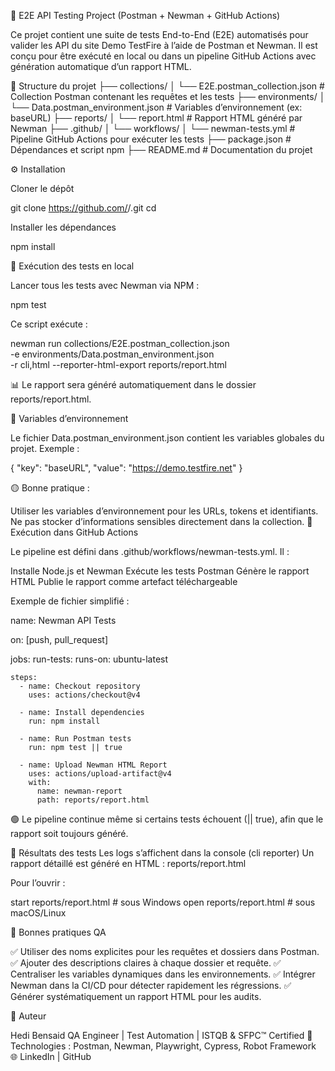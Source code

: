 🚀 E2E API Testing Project (Postman + Newman + GitHub Actions)

Ce projet contient une suite de tests End-to-End (E2E) automatisés pour valider les API du site Demo TestFire à l’aide de Postman et Newman.
Il est conçu pour être exécuté en local ou dans un pipeline GitHub Actions avec génération automatique d’un rapport HTML.

📁 Structure du projet
├── collections/
│   └── E2E.postman_collection.json      # Collection Postman contenant les requêtes et les tests
├── environments/
│   └── Data.postman_environment.json    # Variables d’environnement (ex: baseURL)
├── reports/
│   └── report.html                      # Rapport HTML généré par Newman
├── .github/
│   └── workflows/
│       └── newman-tests.yml             # Pipeline GitHub Actions pour exécuter les tests
├── package.json                         # Dépendances et script npm
├── README.md                            # Documentation du projet

⚙️ Installation

Cloner le dépôt

git clone https://github.com/<votre-utilisateur>/<votre-repo>.git
cd <votre-repo>


Installer les dépendances

npm install

🧪 Exécution des tests en local

Lancer tous les tests avec Newman via NPM :

npm test


Ce script exécute :

newman run collections/E2E.postman_collection.json \
  -e environments/Data.postman_environment.json \
  -r cli,html --reporter-html-export reports/report.html


📊 Le rapport sera généré automatiquement dans le dossier reports/report.html.

🧰 Variables d’environnement

Le fichier Data.postman_environment.json contient les variables globales du projet.
Exemple :

{
  "key": "baseURL",
  "value": "https://demo.testfire.net"
}


🟡 Bonne pratique :

Utiliser les variables d’environnement pour les URLs, tokens et identifiants.
Ne pas stocker d’informations sensibles directement dans la collection.
🔁 Exécution dans GitHub Actions

Le pipeline est défini dans .github/workflows/newman-tests.yml.
Il :

Installe Node.js et Newman
Exécute les tests Postman
Génère le rapport HTML
Publie le rapport comme artefact téléchargeable

Exemple de fichier simplifié :

name: Newman API Tests

on: [push, pull_request]

jobs:
  run-tests:
    runs-on: ubuntu-latest

    steps:
      - name: Checkout repository
        uses: actions/checkout@v4

      - name: Install dependencies
        run: npm install

      - name: Run Postman tests
        run: npm test || true

      - name: Upload Newman HTML Report
        uses: actions/upload-artifact@v4
        with:
          name: newman-report
          path: reports/report.html


🟢 Le pipeline continue même si certains tests échouent (|| true), afin que le rapport soit toujours généré.

📄 Résultats des tests
Les logs s’affichent dans la console (cli reporter)
Un rapport détaillé est généré en HTML :
reports/report.html


Pour l’ouvrir :

start reports/report.html      # sous Windows
open reports/report.html       # sous macOS/Linux

🧠 Bonnes pratiques QA

✅ Utiliser des noms explicites pour les requêtes et dossiers dans Postman.
✅ Ajouter des descriptions claires à chaque dossier et requête.
✅ Centraliser les variables dynamiques dans les environnements.
✅ Intégrer Newman dans la CI/CD pour détecter rapidement les régressions.
✅ Générer systématiquement un rapport HTML pour les audits.

👤 Auteur

Hedi Bensaid
QA Engineer | Test Automation | ISTQB & SFPC™ Certified
🧰 Technologies : Postman, Newman, Playwright, Cypress, Robot Framework
🌐 LinkedIn | GitHub

